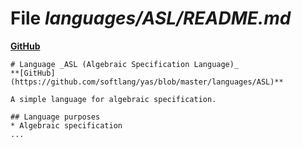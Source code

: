 # File _languages/ASL/README.md_
**[GitHub](https://github.com/softlang/yas/blob/master/languages/ASL/README.md)**
```
# Language _ASL (Algebraic Specification Language)_
**[GitHub](https://github.com/softlang/yas/blob/master/languages/ASL)**

A simple language for algebraic specification.

## Language purposes
* Algebraic specification
...
```
